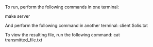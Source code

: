 To run, perform the following commands in one terminal:

make
server <port>

And perform the following command in another terminal:
client <port> Solis.txt

To view the resulting file, run the following command:
cat transmitted_file.txt